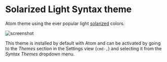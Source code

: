 # Solarized Light Syntax theme

Atom theme using the ever popular light [solarized](http://ethanschoonover.com/solarized) colors.

<img alt="screenshot" src="https://raw.githubusercontent.com/veggiemonk/solarized-light-js-syntax/master/Screenshot%20from%202016-03-28%2010%3A58%3A08.png" srcset="https://raw.githubusercontent.com/veggiemonk/solarized-light-js-syntax/master/Screenshot%20from%202016-03-28%2010%3A58%3A08.png 2x">

This theme is installed by default with Atom and can be activated by going to
the _Themes_ section in the Settings view (`cmd-,`) and selecting it from the
_Syntax Themes_ dropdown menu.
